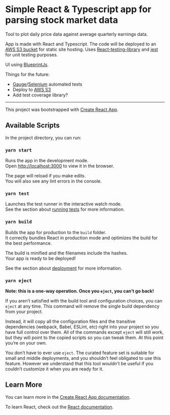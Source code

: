 # Simple React & Typescript app for parsing stock market data

Tool to plot daily price data against average quarterly earnings data.

App is made with React and Typescript. The code will be deployed to an [AWS S3 bucket](https://docs.aws.amazon.com/AmazonS3/latest/dev/WebsiteHosting.html) for static site hosting. Uses [React-testing-library](https://testing-library.com/docs/react-testing-library/intro) and [jest](https://jestjs.io/) for unit testing purposes.

UI using [BlueprintJs](https://blueprintjs.com/docs/#blueprint).

Things for the future:

- [Gauge](https://gauge.org/)/[Selenium](https://www.selenium.dev/documentation/en/getting_started/) automated tests
- Deploy to [AWS S3](https://docs.aws.amazon.com/AmazonS3/latest/dev/WebsiteHosting.html)
- Add test coverage library?

---

This project was bootstrapped with [Create React App](https://github.com/facebook/create-react-app).

## Available Scripts

In the project directory, you can run:

### `yarn start`

Runs the app in the development mode.<br />
Open [http://localhost:3000](http://localhost:3000) to view it in the browser.

The page will reload if you make edits.<br />
You will also see any lint errors in the console.

### `yarn test`

Launches the test runner in the interactive watch mode.<br />
See the section about [running tests](https://facebook.github.io/create-react-app/docs/running-tests) for more information.

### `yarn build`

Builds the app for production to the `build` folder.<br />
It correctly bundles React in production mode and optimizes the build for the best performance.

The build is minified and the filenames include the hashes.<br />
Your app is ready to be deployed!

See the section about [deployment](https://facebook.github.io/create-react-app/docs/deployment) for more information.

### `yarn eject`

**Note: this is a one-way operation. Once you `eject`, you can’t go back!**

If you aren’t satisfied with the build tool and configuration choices, you can `eject` at any time. This command will remove the single build dependency from your project.

Instead, it will copy all the configuration files and the transitive dependencies (webpack, Babel, ESLint, etc) right into your project so you have full control over them. All of the commands except `eject` will still work, but they will point to the copied scripts so you can tweak them. At this point you’re on your own.

You don’t have to ever use `eject`. The curated feature set is suitable for small and middle deployments, and you shouldn’t feel obligated to use this feature. However we understand that this tool wouldn’t be useful if you couldn’t customize it when you are ready for it.

## Learn More

You can learn more in the [Create React App documentation](https://facebook.github.io/create-react-app/docs/getting-started).

To learn React, check out the [React documentation](https://reactjs.org/).

